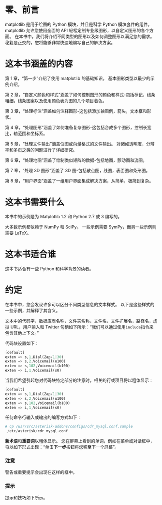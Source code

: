 # 零、前言

matplotlib 是用于绘图的 Python 模块，并且是科学 Python 模块套件的组件。 matplotlib 允许您使用全面的 API 轻松定制专业级图形，以自定义图形的各个方面。 在本书中，我们将介绍不同类型的图形以及如何调整图形以满足您的需求。 秘籍是正交的，您将能够非常快速地编写自己的解决方案。

# 这本书涵盖的内容

第 1 章，“第一步”介绍了使用 matplotlib 的基础知识。 基本图形类型以最少的示例介绍。

第 2 章，“自定义颜色和样式”涵盖了如何控制图形的颜色和样式-包括标记，线条粗细，线条图案以及使用颜色表为图的几个项目着色。

第 3 章，“处理标注”涵盖如何注释图形-这包括添加轴图例，箭头，文本框和形状。

第 4 章，“处理图形”涵盖了如何准备复杂图形-这包括合成多个图形，控制长宽比，轴范围和坐标系。

第 5 章，“处理文件输出”涵盖位图或向量格式的文件输出。 对诸如透明度，分辨率和多页之类的问题进行了详细研究。

第 6 章，“处理地图”涵盖了绘制类似矩阵的数据-包括地图，颤动图和流图。

第 7 章，“处理 3D 图形”涵盖了 3D 图-包括散点图，线图，表面图和条形图。

第 8 章，“用户界面”涵盖了一组用户界面集成解决方案，从简单，极简到复杂。

# 这本书需要什么

本书中的示例是为 Matplotlib 1.2 和 Python 2.7 或 3 编写的。

大多数示例都依赖于 NumPy 和 SciPy。 一些示例需要 SymPy，而另一些示例则需要 LaTeX。

# 这本书适合谁

这本书适合有一些 Python 和科学背景的读者。

# 约定

在本书中，您会发现许多可以区分不同类型信息的文本样式。 以下是这些样式的一些示例，并解释了其含义。

文本中的代码字，数据库表名称，文件夹名称，文件名，文件扩展名，路径名，虚拟 URL，用户输入和 Twitter 句柄如下所示：“我们可以通过使用`include`指令来包含其他上下文。”

代码块设置如下：

```py
[default]
exten => s,1,Dial(Zap/1|30)
exten => s,2,Voicemail(u100)
exten => s,102,Voicemail(b100)
exten => i,1,Voicemail(s0)
```

当我们希望引起您对代码块特定部分的注意时，相关的行或项目将以粗体显示：

```py
[default]
exten => s,1,Dial(Zap/1|30)
exten => s,2,Voicemail(u100)
exten => s,102,Voicemail(b100)
exten => i,1,Voicemail(s0)
```

任何命令行输入或输出的编写方式如下：

```py
# cp /usr/src/asterisk-addons/configs/cdr_mysql.conf.sample
 /etc/asterisk/cdr_mysql.conf

```

**新术语**和**重要词**以粗体显示。 您在屏幕上看到的单词，例如在菜单或对话框中，将以如下形式出现：“单击**下一步**按钮将您移至下一个屏幕”。

### 注意

警告或重要提示会出现在这样的框中。

### 提示

提示和技巧如下所示。

